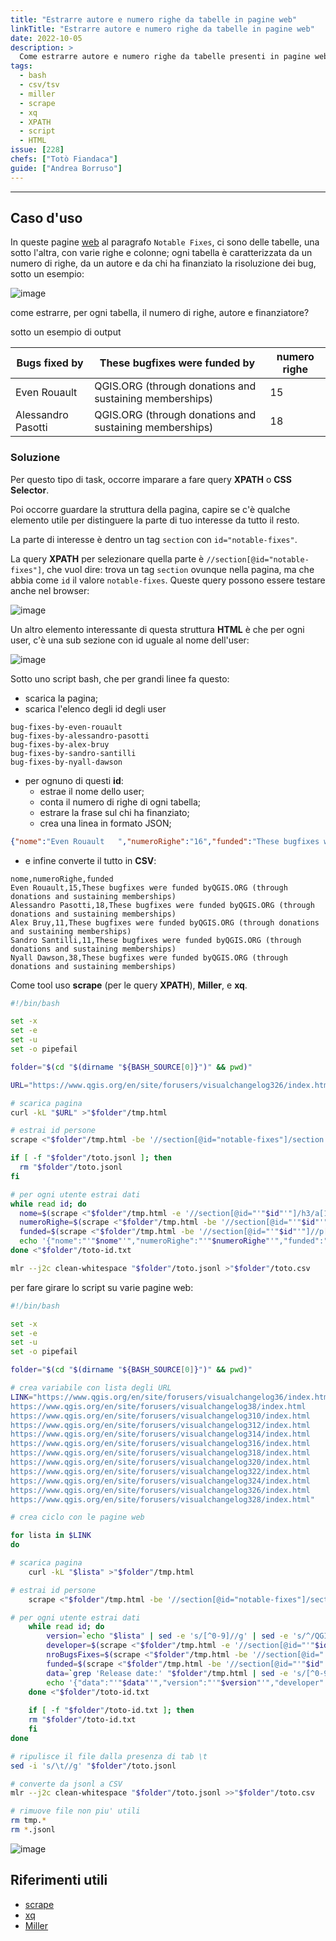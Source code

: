 ```yaml
---
title: "Estrarre autore e numero righe da tabelle in pagine web"
linkTitle: "Estrarre autore e numero righe da tabelle in pagine web"
date: 2022-10-05
description: >
  Come estrarre autore e numero righe da tabelle presenti in pagine web.
tags:
  - bash
  - csv/tsv
  - miller
  - scrape
  - xq
  - XPATH
  - script
  - HTML
issue: [228]
chefs: ["Totò Fiandaca"]
guide: ["Andrea Borruso"]
---
```


---

## Caso d'uso

In queste pagine [web](https://www.qgis.org/en/site/forusers/visualchangelog326/index.html#notable-fixes) al paragrafo `Notable Fixes`, ci sono delle tabelle, una sotto l'altra, con varie righe e colonne; ogni tabella è caratterizzata da un numero di righe, da un autore e da chi ha finanziato la risoluzione dei bug, sotto un esempio:

![image](https://user-images.githubusercontent.com/7631137/194062758-3b54650d-8877-46ff-bc59-2e10e023489d.png)

come estrarre, per ogni tabella, il numero di righe, autore e finanziatore?

sotto un esempio di output

Bugs fixed by | These bugfixes were funded by | numero righe
---------------|------------------------------------|---------------
Even Rouault | QGIS.ORG (through donations and sustaining memberships) | 15
Alessandro Pasotti | QGIS.ORG (through donations and sustaining memberships) | 18

### Soluzione

Per questo tipo di task, occorre imparare a fare query **XPATH** o **CSS Selector**.

Poi occorre guardare la struttura della pagina, capire se c'è qualche elemento utile per distinguere la parte di tuo interesse da tutto il resto.

La parte di interesse è dentro un tag `section` con `id="notable-fixes"`.

La query **XPATH** per selezionare quella parte è `//section[@id="notable-fixes"]`, che vuol dire: trova un tag `section` ovunque nella pagina, ma che abbia come `id` il valore `notable-fixes`.
Queste query possono essere testare anche nel browser:

![image](https://user-images.githubusercontent.com/30607/194418291-328022d9-6f52-41f7-bfb8-46095c159771.png)

Un altro elemento interessante di questa struttura **HTML** è che per ogni user, c'è una sub sezione con id uguale al nome dell'user:

![image](https://user-images.githubusercontent.com/30607/194418892-c742d92c-fa45-45ee-9591-54aa851a7c63.png)

Sotto uno script bash, che per grandi linee fa questo:

- scarica la pagina;
- scarica l'elenco degli id degli user

```
bug-fixes-by-even-rouault
bug-fixes-by-alessandro-pasotti
bug-fixes-by-alex-bruy
bug-fixes-by-sandro-santilli
bug-fixes-by-nyall-dawson
```
- per ognuno di questi **id**:
  - estrae il nome dello user;
  - conta il numero di righe di ogni tabella;
  - estrare la frase sul chi ha finanziato;
  - crea una linea in formato JSON;

```JSON
{"nome":"Even Rouault   ","numeroRighe":"16","funded":"These bugfixes were funded byQGIS.ORG (through donations and sustaining memberships)"}
```

- e infine converte il tutto in **CSV**:

```
nome,numeroRighe,funded
Even Rouault,15,These bugfixes were funded byQGIS.ORG (through donations and sustaining memberships)
Alessandro Pasotti,18,These bugfixes were funded byQGIS.ORG (through donations and sustaining memberships)
Alex Bruy,11,These bugfixes were funded byQGIS.ORG (through donations and sustaining memberships)
Sandro Santilli,11,These bugfixes were funded byQGIS.ORG (through donations and sustaining memberships)
Nyall Dawson,38,These bugfixes were funded byQGIS.ORG (through donations and sustaining memberships)
```

Come tool uso **scrape** (per le query **XPATH**), **Miller**, e **xq**.


```bash
#!/bin/bash

set -x
set -e
set -u
set -o pipefail

folder="$(cd "$(dirname "${BASH_SOURCE[0]}")" && pwd)"

URL="https://www.qgis.org/en/site/forusers/visualchangelog326/index.html#notable-fixes"

# scarica pagina
curl -kL "$URL" >"$folder"/tmp.html

# estrai id persone
scrape <"$folder"/tmp.html -be '//section[@id="notable-fixes"]/section' | xq -r '.html.body.section[]."@id"' >"$folder"/toto-id.txt

if [ -f "$folder"/toto.jsonl ]; then
  rm "$folder"/toto.jsonl
fi

# per ogni utente estrai dati
while read id; do
  nome=$(scrape <"$folder"/tmp.html -e '//section[@id="'"$id"'"]/h3/a[1]/text()' | sed -r 's/^.+by *//')
  numeroRighe=$(scrape <"$folder"/tmp.html -be '//section[@id="'"$id"'"]/table/tbody/tr' | xq '.html.body.tr|length')
  funded=$(scrape <"$folder"/tmp.html -be '//section[@id="'"$id"'"]//p[contains(.,"funded")]' | xq -r '(.html.body.p."#text")+""+(.html.body.p.a."#text")')
  echo '{"nome":"'"$nome"'","numeroRighe":"'"$numeroRighe"'","funded":"'"$funded"'"}' >>"$folder"/toto.jsonl
done <"$folder"/toto-id.txt

mlr --j2c clean-whitespace "$folder"/toto.jsonl >"$folder"/toto.csv
```

per fare girare lo script su varie pagine web:

```sh
#!/bin/bash

set -x
set -e
set -u
set -o pipefail

folder="$(cd "$(dirname "${BASH_SOURCE[0]}")" && pwd)"

# crea variabile con lista degli URL
LINK="https://www.qgis.org/en/site/forusers/visualchangelog36/index.html
https://www.qgis.org/en/site/forusers/visualchangelog38/index.html
https://www.qgis.org/en/site/forusers/visualchangelog310/index.html
https://www.qgis.org/en/site/forusers/visualchangelog312/index.html
https://www.qgis.org/en/site/forusers/visualchangelog314/index.html
https://www.qgis.org/en/site/forusers/visualchangelog316/index.html
https://www.qgis.org/en/site/forusers/visualchangelog318/index.html
https://www.qgis.org/en/site/forusers/visualchangelog320/index.html
https://www.qgis.org/en/site/forusers/visualchangelog322/index.html
https://www.qgis.org/en/site/forusers/visualchangelog324/index.html
https://www.qgis.org/en/site/forusers/visualchangelog326/index.html
https://www.qgis.org/en/site/forusers/visualchangelog328/index.html"

# crea ciclo con le pagine web

for lista in $LINK
do

# scarica pagina
	curl -kL "$lista" >"$folder"/tmp.html

# estrai id persone
	scrape <"$folder"/tmp.html -be '//section[@id="notable-fixes"]/section' | xq -r '.html.body.section[]."@id"' >"$folder"/toto-id.txt

# per ogni utente estrai dati
	while read id; do
		version=`echo "$lista" | sed -e 's/[^0-9]//g' | sed -e 's/^/QGIS /' | sed -e 's/QGIS 3/QGIS 3./'`
		developer=$(scrape <"$folder"/tmp.html -e '//section[@id="'"$id"'"]/h3/a[1]/text()' | sed -r 's/^.+by *//')
		nroBugsFixes=$(scrape <"$folder"/tmp.html -be '//section[@id="'"$id"'"]/table/tbody/tr' | xq '.html.body.tr|length')
		funded=$(scrape <"$folder"/tmp.html -be '//section[@id="'"$id"'"]//p[contains(.,"funded")]' | xq -r '(.html.body.p."#text")+""+(.html.body.p.a."#text")')
		data=`grep 'Release date:' "$folder"/tmp.html | sed -e 's/[^0-9-]//g'`
		echo '{"data":"'"$data"'","version":"'"$version"'","developer":"'"$developer"'","nroBugsFixes":"'"$nroBugsFixes"'","funded":"'"$funded"'"}' >>"$folder"/toto.jsonl
	done <"$folder"/toto-id.txt
	
	if [ -f "$folder"/toto-id.txt ]; then
	rm "$folder"/toto-id.txt
	fi
done

# ripulisce il file dalla presenza di tab \t
sed -i 's/\t//g' "$folder"/toto.jsonl

# converte da jsonl a CSV
mlr --j2c clean-whitespace "$folder"/toto.jsonl >>"$folder"/toto.csv

# rimuove file non piu' utili
rm tmp.*
rm *.jsonl
```

![image](https://user-images.githubusercontent.com/7631137/218273445-61daedc7-727d-4e8e-8233-607968601567.png)

## Riferimenti utili

- [scrape](https://github.com/aborruso/scrape-cli)
- [xq](https://github.com/kislyuk/yq)
- [Miller](http://johnkerl.org/miller/doc/reference-verbs.html#nest)
